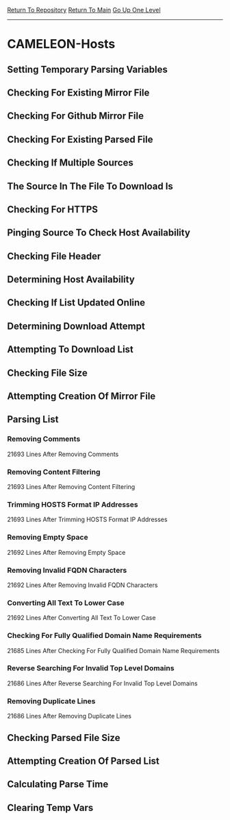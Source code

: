[Return To Repository](https://github.com/deathbybandaid/piholeparser/)
[Return To Main](https://github.com/deathbybandaid/piholeparser/blob/master/RecentRunLogs/Mainlog.md)
[Go Up One Level](https://github.com/deathbybandaid/piholeparser/blob/master/RecentRunLogs/TopLevelScripts/30-Processing-External-Blacklists.md)
____________________________________
# CAMELEON-Hosts
## Setting Temporary Parsing Variables
## Checking For Existing Mirror File
## Checking For Github Mirror File
## Checking For Existing Parsed File
## Checking If Multiple Sources
## The Source In The File To Download Is
## Checking For HTTPS
## Pinging Source To Check Host Availability
## Checking File Header
## Determining Host Availability
## Checking If List Updated Online
## Determining Download Attempt
## Attempting To Download List
## Checking File Size
## Attempting Creation Of Mirror File
## Parsing List
### Removing Comments
21693 Lines After Removing Comments
### Removing Content Filtering
21693 Lines After Removing Content Filtering
### Trimming HOSTS Format IP Addresses
21693 Lines After Trimming HOSTS Format IP Addresses
### Removing Empty Space
21692 Lines After Removing Empty Space
### Removing Invalid FQDN Characters
21692 Lines After Removing Invalid FQDN Characters
### Converting All Text To Lower Case
21692 Lines After Converting All Text To Lower Case
### Checking For Fully Qualified Domain Name Requirements
21685 Lines After Checking For Fully Qualified Domain Name Requirements
### Reverse Searching For Invalid Top Level Domains
21686 Lines After Reverse Searching For Invalid Top Level Domains
### Removing Duplicate Lines
21686 Lines After Removing Duplicate Lines
## Checking Parsed File Size
## Attempting Creation Of Parsed List
## Calculating Parse Time
## Clearing Temp Vars
